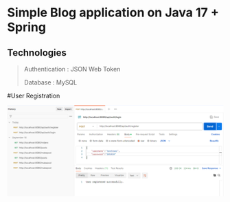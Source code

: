 # Simple Blog application on Java 17 + Spring

## Technologies
>Authentication : JSON Web Token
>
>Database : MySQL

#User Registration

![Скрин регистрации](https://github.com/notTard/javablog/blob/main/proof/Screenshot_41.png)
